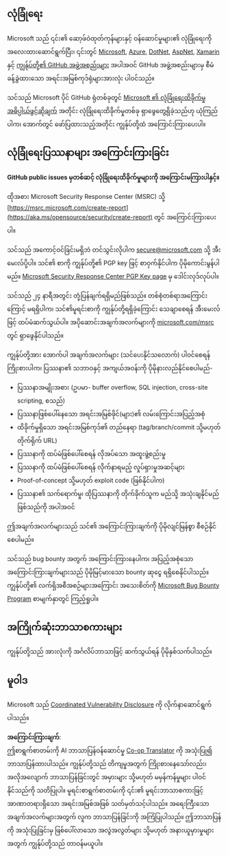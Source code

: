 <!--
CO_OP_TRANSLATOR_METADATA:
{
  "original_hash": "a583f49d359c7ebba61433e4dfcd05a9",
  "translation_date": "2025-08-25T21:22:35+00:00",
  "source_file": "SECURITY.md",
  "language_code": "my"
}
-->
## လုံခြုံရေး

Microsoft သည် ၎င်း၏ ဆော့ဖ်ဝဲထုတ်ကုန်များနှင့် ဝန်ဆောင်မှုများ၏ လုံခြုံရေးကို အလေးထားဆောင်ရွက်ပြီး၊ ၎င်းတွင် [Microsoft](https://github.com/Microsoft), [Azure](https://github.com/Azure), [DotNet](https://github.com/dotnet), [AspNet](https://github.com/aspnet), [Xamarin](https://github.com/xamarin) နှင့် [ကျွန်ုပ်တို့၏ GitHub အဖွဲ့အစည်းများ](https://opensource.microsoft.com/) အပါအဝင် GitHub အဖွဲ့အစည်းများမှ စီမံခန့်ခွဲထားသော အရင်းအမြစ်ကုဒ်ရုံများအားလုံး ပါဝင်သည်။

သင်သည် Microsoft ပိုင် GitHub ရုံတစ်ခုတွင် [Microsoft ၏ လုံခြုံရေးထိခိုက်မှု အဓိပ္ပါယ်ဖွင့်ဆိုချက်](https://aka.ms/opensource/security/definition) အတိုင်း လုံခြုံရေးထိခိုက်မှုတစ်ခု ရှာဖွေတွေ့ရှိခဲ့သည်ဟု ယုံကြည်ပါက၊ အောက်တွင် ဖော်ပြထားသည့်အတိုင်း ကျွန်ုပ်တို့ထံ အကြောင်းကြားပေးပါ။

## လုံခြုံရေးပြဿနာများ အကြောင်းကြားခြင်း

**GitHub public issues မှတစ်ဆင့် လုံခြုံရေးထိခိုက်မှုများကို အကြောင်းမကြားပါနှင့်။**

ထိုအစား Microsoft Security Response Center (MSRC) သို့ [https://msrc.microsoft.com/create-report](https://aka.ms/opensource/security/create-report) တွင် အကြောင်းကြားပေးပါ။

သင်သည် အကောင့်ဝင်ခြင်းမရှိဘဲ တင်သွင်းလိုပါက [secure@microsoft.com](mailto:secure@microsoft.com) သို့ အီးမေးလ်ပို့ပါ။  သင်၏ စာကို ကျွန်ုပ်တို့၏ PGP key ဖြင့် စာဝှက်နိုင်ပါက ပိုမိုကောင်းမွန်ပါမည်။ [Microsoft Security Response Center PGP Key page](https://aka.ms/opensource/security/pgpkey) မှ ဒေါင်းလုဒ်လုပ်ပါ။

သင်သည် ၂၄ နာရီအတွင်း တုံ့ပြန်ချက်ရရှိမည်ဖြစ်သည်။ တစ်စုံတစ်ရာအကြောင်းကြောင့် မရရှိပါက၊ သင်၏မူရင်းစာကို ကျွန်ုပ်တို့ရရှိခဲ့ကြောင်း သေချာစေရန် အီးမေးလ်ဖြင့် ထပ်မံဆက်သွယ်ပါ။ အပိုဆောင်းအချက်အလက်များကို [microsoft.com/msrc](https://aka.ms/opensource/security/msrc) တွင် ရှာဖွေနိုင်ပါသည်။

ကျွန်ုပ်တို့အား အောက်ပါ အချက်အလက်များ (သင်ပေးနိုင်သလောက်) ပါဝင်စေရန် ကြိုးစားပါက၊ ပြဿနာ၏ သဘာဝနှင့် အကျယ်အဝန်းကို ပိုမိုနားလည်နိုင်စေပါမည်-

  * ပြဿနာအမျိုးအစား (ဥပမာ- buffer overflow, SQL injection, cross-site scripting, စသည်)
  * ပြဿနာဖြစ်ပေါ်နေသော အရင်းအမြစ်ဖိုင်(များ)၏ လမ်းကြောင်းအပြည့်အစုံ
  * ထိခိုက်မှုရှိသော အရင်းအမြစ်ကုဒ်၏ တည်နေရာ (tag/branch/commit သို့မဟုတ် တိုက်ရိုက် URL)
  * ပြဿနာကို ထပ်မံဖြစ်ပေါ်စေရန် လိုအပ်သော အထူးဖွဲ့စည်းမှု
  * ပြဿနာကို ထပ်မံဖြစ်ပေါ်စေရန် လိုက်နာရမည့် လှုပ်ရှားမှုအဆင့်များ
  * Proof-of-concept သို့မဟုတ် exploit code (ဖြစ်နိုင်ပါက)
  * ပြဿနာ၏ သက်ရောက်မှု၊ ထိုပြဿနာကို တိုက်ခိုက်သူက မည်သို့ အသုံးချနိုင်မည်ဖြစ်သည်ကို အပါအဝင်

ဤအချက်အလက်များသည် သင်၏ အကြောင်းကြားချက်ကို ပိုမိုလျင်မြန်စွာ စီစဉ်နိုင်စေပါမည်။

သင်သည် bug bounty အတွက် အကြောင်းကြားနေပါက၊ အပြည့်အစုံသော အကြောင်းကြားချက်များသည် ပိုမိုမြင့်မားသော bounty ဆုငွေ ရရှိစေနိုင်ပါသည်။ ကျွန်ုပ်တို့၏ လက်ရှိအစီအစဉ်များအကြောင်း အသေးစိတ်ကို [Microsoft Bug Bounty Program](https://aka.ms/opensource/security/bounty) စာမျက်နှာတွင် ကြည့်ရှုပါ။

## အကြိုက်ဆုံးဘာသာစကားများ

ကျွန်ုပ်တို့သည် အားလုံးကို အင်္ဂလိပ်ဘာသာဖြင့် ဆက်သွယ်ရန် ပိုမိုနှစ်သက်ပါသည်။

## မူဝါဒ

Microsoft သည် [Coordinated Vulnerability Disclosure](https://aka.ms/opensource/security/cvd) ကို လိုက်နာဆောင်ရွက်ပါသည်။

**အကြောင်းကြားချက်**:  
ဤစာရွက်စာတမ်းကို AI ဘာသာပြန်ဝန်ဆောင်မှု [Co-op Translator](https://github.com/Azure/co-op-translator) ကို အသုံးပြု၍ ဘာသာပြန်ထားပါသည်။ ကျွန်ုပ်တို့သည် တိကျမှုအတွက် ကြိုးစားနေသော်လည်း၊ အလိုအလျောက် ဘာသာပြန်ခြင်းတွင် အမှားများ သို့မဟုတ် မမှန်ကန်မှုများ ပါဝင်နိုင်သည်ကို သတိပြုပါ။ မူရင်းစာရွက်စာတမ်းကို ၎င်း၏ မူရင်းဘာသာစကားဖြင့် အာဏာတရားရှိသော အရင်းအမြစ်အဖြစ် သတ်မှတ်သင့်ပါသည်။ အရေးကြီးသော အချက်အလက်များအတွက် လူက ဘာသာပြန်ခြင်းကို အကြံပြုပါသည်။ ဤဘာသာပြန်ကို အသုံးပြုခြင်းမှ ဖြစ်ပေါ်လာသော အလွဲအလွတ်များ သို့မဟုတ် အနားယူမှားမှုများအတွက် ကျွန်ုပ်တို့သည် တာဝန်မယူပါ။
